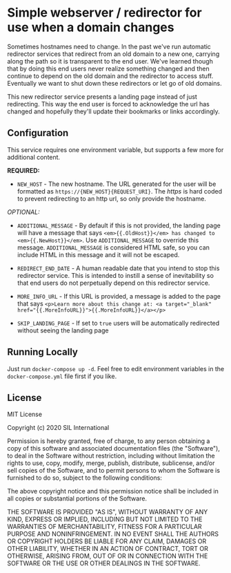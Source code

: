 # Simple webserver / redirector for use when a domain changes

Sometimes hostnames need to change. In the past we've run automatic redirector services
that redirect from an old domain to a new one, carrying along the path so it is transparent
to the end user. We've learned though that by doing this end users never realize something 
changed and then continue to depend on the old domain and the redirector to access stuff.
Eventually we want to shut down these redirectors or let go of old domains.

This new redirector service presents a landing page instead of just redirecting. This 
way the end user is forced to acknowledge the url has changed and hopefully they'll 
update their bookmarks or links accordingly. 

## Configuration
This service requires one environment variable, but supports a few more for additional
content.

__REQUIRED:__

 - `NEW_HOST` - The new hostname. The URL generated for the user will be formatted as 
   `https://{NEW_HOST}{REQUEST_URI}`. The _https_ is hard coded to prevent redirecting
   to an http url, so only provide the hostname. 

_OPTIONAL:_

 - `ADDITIONAL_MESSAGE` - By default if this is not provided, the landing page will have a
   message that says `<em>{{.OldHost}}</em> has changed to <em>{{.NewHost}}</em>`. Use
   `ADDITIONAL_MESSAGE` to override this message. `ADDITIONAL_MESSAGE` is considered HTML 
   safe, so you can include HTML in this message and it will not be escaped. 
   
 - `REDIRECT_END_DATE` - A human readable date that you intend to stop this redirector service.
   This is intended to instill a sense of inevitability so that end users do not perpetually 
   depend on this redirector service. 
   
 - `MORE_INFO_URL` - If this URL is provided, a message is added to the page that says 
   `<p>Learn more about this change at: <a target="_blank" href="{{.MoreInfoURL}}">{{.MoreInfoURL}}</a></p>`
   
 - `SKIP_LANDING_PAGE` - If set to `true` users will be automatically redirected without seeing the landing page
   
## Running Locally
Just run `docker-compose up -d`. Feel free to edit environment variables in the `docker-compose.yml` file
first if you like. 


## License
MIT License

Copyright (c) 2020 SIL International

Permission is hereby granted, free of charge, to any person obtaining a copy
of this software and associated documentation files (the "Software"), to deal
in the Software without restriction, including without limitation the rights
to use, copy, modify, merge, publish, distribute, sublicense, and/or sell
copies of the Software, and to permit persons to whom the Software is
furnished to do so, subject to the following conditions:

The above copyright notice and this permission notice shall be included in all
copies or substantial portions of the Software.

THE SOFTWARE IS PROVIDED "AS IS", WITHOUT WARRANTY OF ANY KIND, EXPRESS OR
IMPLIED, INCLUDING BUT NOT LIMITED TO THE WARRANTIES OF MERCHANTABILITY,
FITNESS FOR A PARTICULAR PURPOSE AND NONINFRINGEMENT. IN NO EVENT SHALL THE
AUTHORS OR COPYRIGHT HOLDERS BE LIABLE FOR ANY CLAIM, DAMAGES OR OTHER
LIABILITY, WHETHER IN AN ACTION OF CONTRACT, TORT OR OTHERWISE, ARISING FROM,
OUT OF OR IN CONNECTION WITH THE SOFTWARE OR THE USE OR OTHER DEALINGS IN THE
SOFTWARE.

